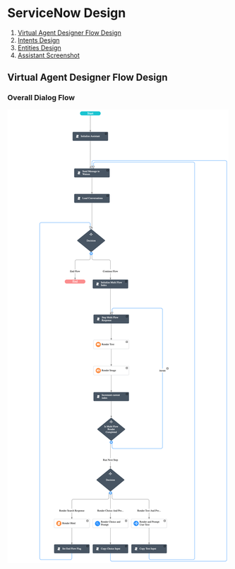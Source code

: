 # ServiceNow Design

1. [Virtual Agent Designer Flow Design](#virtual-agent-designer-flow-design)
2. [Intents Design](#intents-design)
3. [Entities Design](#entities-design)
4. [Assistant Screenshot](#assistant-screenshot)


## Virtual Agent Designer Flow Design

### Overall Dialog Flow

<img src="wa-service-now-flow.png"/>





